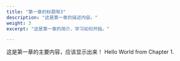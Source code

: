 ```yaml
---
title: "第一章的标题呀3"
description: "这是第一章的描述内容。"
weight: 3
excerpt: "这是第一章的简介，学习如何开始。"

---
```


这是第一章的主要内容，应该显示出来！
Hello World from Chapter 1.